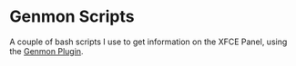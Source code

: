 # Genmon Scripts

A couple of bash scripts I use to get information on the XFCE Panel, using the [Genmon Plugin](https://docs.xfce.org/panel-plugins/xfce4-genmon-plugin).


